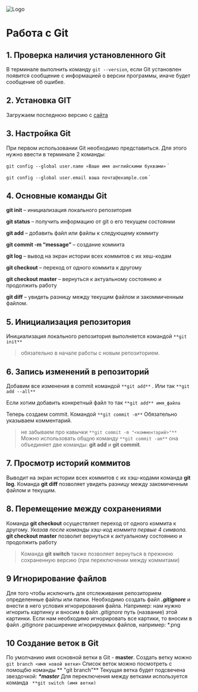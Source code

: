 ![Logo](Git.png)
# Работа с Git

## 1. Проверка наличия установленного Git
В терминале выполнить команду `git --version`, если Git установлен появится сообщение с информацией о версии программы, иначе будет сообщение об ошибке.
## 2. Установка GIT
Загружаем последнюю версию с [сайта](https://code.visualstudio.com/Download)

## 3. Настройка Git
При первом использовании Git необходимо представиться.
Для этого нужно ввести в терминале 2 команды:

`git config --global user.name «Ваше имя английскими буквами»`
`

`git config --global user.email ваша почта@example.com`
`

## 4. Основные команды Git
**git init** – инициализация локального репозитория

**git status** – получить информацию от git о его текущем состоянии

**git add** – добавить файл или файлы к следующему коммиту

**git commit -m “message”** – создание коммита

**git log** – вывод на экран истории всех коммитов с их хеш-кодам

**git checkout** – переход от одного коммита к другому

**git checkout master** – вернуться к актуальному состоянию и продолжить работу

**git diff** – увидеть разницу между текущим файлом и закоммиченным файлом.

## 5. Инициализация репозитория
Инициализация локального репозитория выполняется командой `**git init**`
>обязательно в начале работы с новым репозиторием.

## 6. Запись изменений в репозиторий 
Добавим все изменения в commit
командой `**git add**` .
Или так
`**git add --all**`

Если хотим добавить конкретный файл то так
`**git add** имя_файла`

Теперь создаем commit. Командой  `**git commit -m**`
Обязательно указываем комментарий.
> не забываем про кавычки
`**git commit -m "<комментарий>"**`
Можно использовать общую команду `**git commit -am**`
она объединяет две команды: **git add** и **git commit**.

## 7. Просмотр историй коммитов
Выводит на экран истории всех коммитов с их хэш-кодами команда **git log**.
Команда  **git diff** позволяет увидеть разницу между закомиченным файлом и текущим.

## 8. Перемещение между сохранениями
Команда **git checkout** осуществляет переход от одного коммита к другому. 
*Указав после команды хэш-код коммита первые 4 символа.*
**git checkout master** позволит вернуться к актуальному состоянию и продолжить работу

> Команда **git switch** также позволяет вернуться в прежнюю сохраненную версию (при переключении между коммитами)

## 9 Игнорирование файлов 
Для того чтобы исключить для отслеживания репозиторием определенные файлы или папки. Необходимо создать файл ***.gitignore*** и внести в него условия игнорирования файла. Например: нам нужно игнорить картинку и вносим в файл *.gitignore* путь (название) этой картинки. Если нам необходимо игнорировать все картики, то вносим в файл *.gitignore* расширение игнорируемых файлов, например: *.png 

## 10 Создание веток в Git
По умолчанию имя основной ветки в Git - **master**. Создать ветку можно ```git branch <имя новой ветки>```
Список веток можно посмотреть с помощбю команды  ** "git branch"** 
Текущая ветка будет подсвечена звездочкой: ***\*master***
Для переключения между ветками используется команда ``` **git switch (имя ветки)``` 